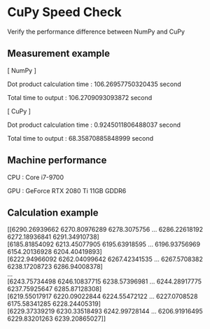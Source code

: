 # CuPy Speed Check

Verify the performance difference between NumPy and CuPy

## Measurement example

[ NumPy ]

Dot product calculation time :  106.26957750320435 second

Total time to output         :  106.2709093093872  second

[ CuPy ]

Dot product calculation time :  0.9245011806488037 second

Total time to output         :  68.35870885848999  second

## Machine performance

CPU : Core i7-9700

GPU : GeForce RTX 2080 Ti 11GB GDDR6

## Calculation example

[[6290.26939662 6270.80976289 6278.3075756  ... 6286.22618192  
  6272.18936841 6291.34910738]  
 [6185.81854092 6213.45077905 6195.63918595 ... 6196.93756969  
  6154.20136928 6204.40419893]  
 [6222.94966092 6262.04099642 6267.42341535 ... 6267.5708382  
  6238.17208723 6286.94008378]  
 ...  
 [6243.75734498 6246.10837715 6238.57396981 ... 6244.28917775  
  6237.75925647 6285.87128308]  
 [6219.55017917 6220.09022844 6224.55472122 ... 6227.0708528  
  6175.58341285 6228.24405319]  
 [6229.37339219 6230.33518493 6242.99728144 ... 6206.91916495  
  6229.83201263 6239.20865027]]  





